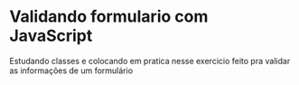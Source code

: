 # Validando formulario com JavaScript
Estudando classes e colocando em pratica nesse exercicio feito pra validar as informações de um formulário
